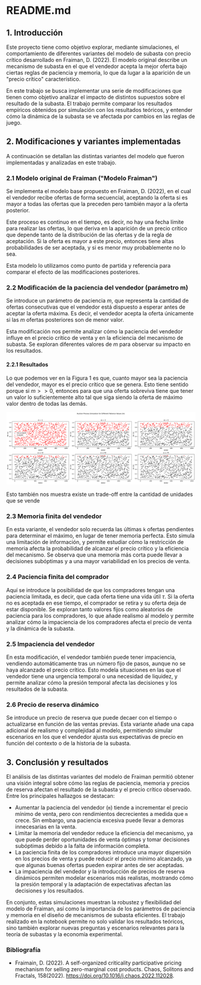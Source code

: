 # README.md

## 1. Introducción

Este proyecto tiene como objetivo explorar, mediante simulaciones, el comportamiento de diferentes variantes del modelo de subasta con precio crítico desarrollado en Fraiman, D. (2022). El modelo original describe un mecanismo de subasta en el que el vendedor acepta la mejor oferta bajo ciertas reglas de paciencia y memoria, lo que da lugar a la aparición de un "precio crítico" característico.

En este trabajo se busca implementar una serie de modificaciones que tienen como objetivo analizar el impacto de distintos supuestos sobre el resultado de la subasta. El trabajo permite comparar los resultados empíricos obtenidos por simulación con los resultados teóricos, y entender cómo la dinámica de la subasta se ve afectada por cambios en las reglas de juego.

## 2. Modificaciones y variantes implementadas

A continuación se detallan las distintas variantes del modelo que fueron implementadas y analizadas en este trabajo.

### 2.1 Modelo original de Fraiman ("Modelo Fraiman")

Se implementa el modelo base propuesto en Fraiman, D. (2022), en el cual el vendedor recibe ofertas de forma secuencial, aceptando la oferta si es mayor a todas las ofertas que la preceden pero también mayor a la oferta posterior.

Este proceso es continuo en el tiempo, es decir, no hay una fecha límite para realizar las ofertas, lo que deriva en la aparición de un precio crítico que depende tanto de la distribución de las ofertas y de la regla de aceptación. Si la oferta es mayor a este precio, entonces tiene altas probabilidades de ser aceptada, y si es menor muy probablemente no lo sea.

Esta modelo lo utilizamos como punto de partida y referencia para comparar el efecto de las modificaciones posteriores.

### 2.2 Modificación de la paciencia del vendedor (parámetro m)

Se introduce un parámetro de paciencia $m$, que representa la cantidad de ofertas consecutivas que el vendedor está dispuesto a esperar antes de aceptar la oferta máxima. Es decir, el vendedor acepta la oferta únicamente si las $m$ ofertas posteriores son de menor valor.

Esta modificación nos permite analizar cómo la paciencia del vendedor influye en el precio crítico de venta y en la eficiencia del mecanismo de subasta. Se exploran diferentes valores de $m$ para observar su impacto en los resultados.

#### 2.2.1 Resultados

Lo que podemos ver en la Figura 1 es que, cuanto mayor sea la paciencia del vendedor, mayor es el precio crítico que se genera. Esto tiene sentido porque si $m>>0$, entonces para que una oferta sobreviva tiene que tener un valor lo suficientemente alto tal que siga siendo la oferta de máximo valor dentro de todas las demás.

<img src="attachments/metodo-1.png" />

Esto también nos muestra existe un trade-off entre la cantidad de unidades que se vende

### 2.3 Memoria finita del vendedor

En esta variante, el vendedor solo recuerda las últimas `k` ofertas pendientes para determinar el máximo, en lugar de tener memoria perfecta. Esto simula una limitación de información, y permite estudiar cómo la restricción de memoria afecta la probabilidad de alcanzar el precio crítico y la eficiencia del mecanismo. Se observa que una memoria más corta puede llevar a decisiones subóptimas y a una mayor variabilidad en los precios de venta.

### 2.4 Paciencia finita del comprador

Aquí se introduce la posibilidad de que los compradores tengan una paciencia limitada, es decir, que cada oferta tiene una vida útil $\tau$. Si la oferta no es aceptada en ese tiempo, el comprador se retira y su oferta deja de estar disponible. Se exploran tanto valores fijos como aleatorios de paciencia para los compradores, lo que añade realismo al modelo y permite analizar cómo la impaciencia de los compradores afecta el precio de venta y la dinámica de la subasta.

### 2.5 Impaciencia del vendedor

En esta modificación, el vendedor también puede tener impaciencia, vendiendo automáticamente tras un número fijo de pasos, aunque no se haya alcanzado el precio crítico. Esto modela situaciones en las que el vendedor tiene una urgencia temporal o una necesidad de liquidez, y permite analizar cómo la presión temporal afecta las decisiones y los resultados de la subasta.

### 2.6 Precio de reserva dinámico

Se introduce un precio de reserva que puede decaer con el tiempo o actualizarse en función de las ventas previas. Esta variante añade una capa adicional de realismo y complejidad al modelo, permitiendo simular escenarios en los que el vendedor ajusta sus expectativas de precio en función del contexto o de la historia de la subasta.

## 3. Conclusión y resultados

El análisis de las distintas variantes del modelo de Fraiman permitió obtener una visión integral sobre cómo las reglas de paciencia, memoria y precios de reserva afectan el resultado de la subasta y el precio crítico observado. Entre los principales hallazgos se destacan:
- Aumentar la paciencia del vendedor (`m`) tiende a incrementar el precio mínimo de venta, pero con rendimientos decrecientes a medida que `m` crece. Sin embargo, una paciencia excesiva puede llevar a demoras innecesarias en la venta.
- Limitar la memoria del vendedor reduce la eficiencia del mecanismo, ya que puede perder oportunidades de venta óptimas y tomar decisiones subóptimas debido a la falta de información completa.
- La paciencia finita de los compradores introduce una mayor dispersión en los precios de venta y puede reducir el precio mínimo alcanzado, ya que algunas buenas ofertas pueden expirar antes de ser aceptadas.
- La impaciencia del vendedor y la introducción de precios de reserva dinámicos permiten modelar escenarios más realistas, mostrando cómo la presión temporal y la adaptación de expectativas afectan las decisiones y los resultados.

En conjunto, estas simulaciones muestran la robustez y flexibilidad del modelo de Fraiman, así como la importancia de los parámetros de paciencia y memoria en el diseño de mecanismos de subasta eficientes. El trabajo realizado en la notebook permite no solo validar los resultados teóricos, sino también explorar nuevas preguntas y escenarios relevantes para la teoría de subastas y la economía experimental.

### Bibliografía

- Fraimain, D. (2022). A self-organized criticality participative pricing mechanism for selling zero-marginal cost products. Chaos, Solitons and Fractals, 158(2022). https://doi.org/10.1016/j.chaos.2022.112028.